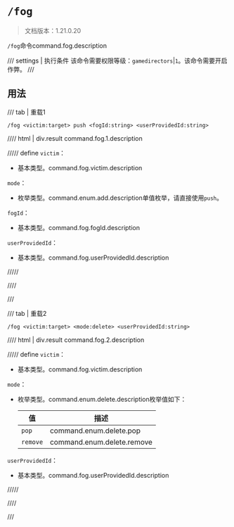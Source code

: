 # `/fog`

> 文档版本：1.21.0.20

`/fog`命令command.fog.description

/// settings | 执行条件
该命令需要权限等级：`gamedirectors`|`1`。该命令需要开启作弊。
///

## 用法

/// tab | 重载1
```mcfunction
/fog <victim:target> push <fogId:string> <userProvidedId:string>
```

//// html | div.result
command.fog.1.description

///// define
`victim`：<!-- md:samp target -->

- 基本类型。command.fog.victim.description

`mode`：<!-- md:samp add -->

- 枚举类型。command.enum.add.description单值枚举，请直接使用`push`。

`fogId`：<!-- md:samp string -->

- 基本类型。command.fog.fogId.description

`userProvidedId`：<!-- md:samp string -->

- 基本类型。command.fog.userProvidedId.description


/////

////

///

/// tab | 重载2
```mcfunction
/fog <victim:target> <mode:delete> <userProvidedId:string>
```

//// html | div.result
command.fog.2.description

///// define
`victim`：<!-- md:samp target -->

- 基本类型。command.fog.victim.description

`mode`：<!-- md:samp delete -->

- 枚举类型。command.enum.delete.description枚举值如下：

  |值|描述|
  |---|---|
  |`pop`|command.enum.delete.pop|
  |`remove`|command.enum.delete.remove|


`userProvidedId`：<!-- md:samp string -->

- 基本类型。command.fog.userProvidedId.description


/////

////

///
